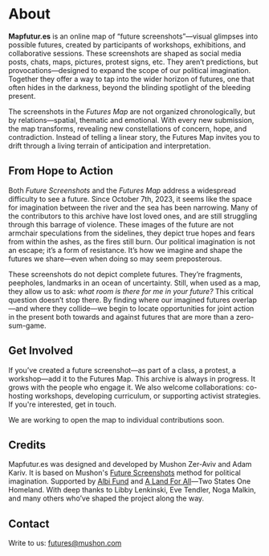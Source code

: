 # About

**Mapfutur.es** is an online map of “future screenshots”—visual glimpses into possible futures, created by participants of workshops, exhibitions, and collaborative sessions. These screenshots are shaped as social media posts, chats, maps, pictures, protest signs, etc. They aren’t predictions, but provocations—designed to expand the scope of our political imagination. Together they offer a way to tap into the wider horizon of futures, one that often hides in the darkness, beyond the blinding spotlight of the bleeding present.

The screenshots in the _Futures Map_ are not organized chronologically, but by relations—spatial, thematic and emotional. With every new submission, the map transforms, revealing new constellations of concern, hope, and contradiction. Instead of telling a linear story, the Futures Map invites you to drift through a living terrain of anticipation and interpretation.

## From Hope to Action

Both _Future Screenshots_ and the _Futures Map_ address a widespread difficulty to see a future. Since October 7th, 2023, it seems like the space for imagination between the river and the sea has been narrowing. Many of the contributors to this archive have lost loved ones, and are still struggling through this barrage of violence. These images of the future are not armchair speculations from the sidelines, they depict true hopes and fears from within the ashes, as the fires still burn. Our political imagination is not an escape; it’s a form of resistance. It’s how we imagine and shape the futures we share—even when doing so may seem preposterous.

These screenshots do not depict complete futures. They’re fragments, peepholes, landmarks in an ocean of uncertainty. Still, when used as a map, they allow us to ask: _what room is there for me in your future?_ This critical question doesn’t stop there. By finding where our imagined futures overlap—and where they collide—we begin to locate opportunities for joint action in the present both towards and against futures that are more than a zero-sum-game. 

## Get Involved

If you’ve created a future screenshot—as part of a class, a protest, a workshop—add it to the Futures Map. This archive is always in progress. It grows with the people who engage it. We also welcome collaborations: co-hosting workshops, developing curriculum, or supporting activist strategies. If you're interested, get in touch. 

We are working to open the map to individual contributions soon.

## Credits

Mapfutur.es was designed and developed by Mushon Zer-Aviv and Adam Kariv. It is based on Mushon's [Future Screenshots](https://medium.com/@mushon/future-screenshots-cfcf842ad9cf) method for political imagination. Supported by [Albi Fund]([url](https://albi.org/)) and [A Land For All](https://2s1h.org/en)—Two States One Homeland. With deep thanks to Libby Lenkinski, Eve Tendler, Noga Malkin, and many others who’ve shaped the project along the way.

## Contact

Write to us: [futures@mushon.com](mailto:futures@mushon.com)
